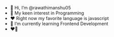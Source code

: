 - 👋 Hi, I’m @rawathimanshu05
- 👀 My keen interest in Programming
- ❤️ Right now my favorite language is javascript 
- 🌱 I’m currently learning Frontend Development
- ❤️‍🔥 
  
  
<!---
rawathimanshu05/rawathimanshu05 is a ✨ special ✨ repository because its `README.md` (this file) appears on your GitHub profile.
You can click the Preview link to take a look at your changes.
--->
